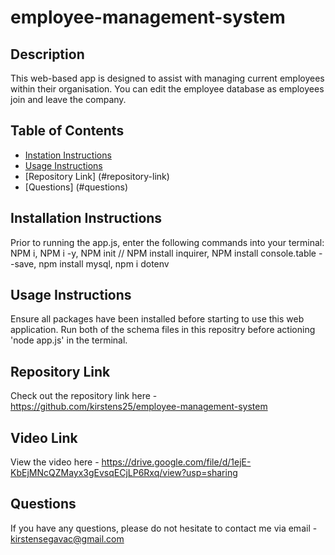 # employee-management-system
## Description
This web-based app is designed to assist with managing current employees within their organisation. You can edit the employee database as employees join and leave the company.
## Table of Contents
- [Instation Instructions](#installation-instructions)
- [Usage Instructions](#usage-instructions)
- [Repository Link]
(#repository-link)
- [Questions]
(#questions)
## Installation Instructions
Prior to running the app.js, enter the following commands into your terminal:
NPM i, NPM i -y, NPM init // NPM install inquirer, NPM install console.table --save, npm install mysql, npm i dotenv
## Usage Instructions
Ensure all packages have been installed before starting to use this web application. Run both of the schema files in this repositry before actioning 'node app.js' in the terminal.
## Repository Link
Check out the repository link here - https://github.com/kirstens25/employee-management-system
## Video Link
View the video here - https://drive.google.com/file/d/1ejE-KbEjMNcQZMayx3gEvsqECjLP6Rxq/view?usp=sharing
## Questions
If you have any questions, please do not hesitate to contact me via email - kirstensegavac@gmail.com
